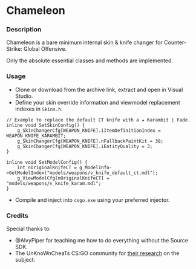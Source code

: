 # Chameleon

### Description

Chameleon is a bare minimum internal skin & knife changer for Counter-Strike: Global Offensive.

Only the absolute essential classes and methods are implemented.

### Usage

* Clone or download from the archive link, extract and open in Visual Studio.
* Define your skin override information and viewmodel replacement indexes in `Skins.h`.
```
// Example to replace the default CT knife with a ★ Karambit | Fade.
inline void SetSkinConfig() {
	g_SkinChangerCfg[WEAPON_KNIFE].iItemDefinitionIndex = WEAPON_KNIFE_KARAMBIT;
	g_SkinChangerCfg[WEAPON_KNIFE].nFallbackPaintKit = 38;
	g_SkinChangerCfg[WEAPON_KNIFE].iEntityQuality = 3;
}
 
inline void SetModelConfig() {
	int nOriginalKnifeCT = g_ModelInfo->GetModelIndex("models/weapons/v_knife_default_ct.mdl");
	g_ViewModelCfg[nOriginalKnifeCT] = "models/weapons/v_knife_karam.mdl";
}
```

* Compile and inject into `csgo.exe` using your preferred injector.

### Credits

Special thanks to:
- @AlvyPiper for teaching me how to do everything without the Source SDK.
- The UnKnoWnCheaTs CS:GO community for [their research](http://www.unknowncheats.me/forum/counterstrike-global-offensive/143458-csgo-skins-demystified-almost.html) on the subject.